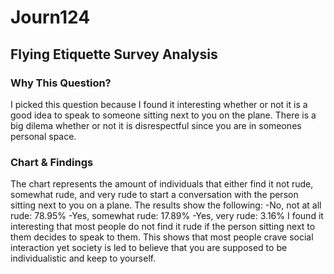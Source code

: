 # Journ124
## Flying Etiquette Survey Analysis
### Why This Question?
I picked this question because I found it interesting whether or not it is a good idea to speak to someone sitting next to you on the plane. There is a big dilema whether or not it is disrespectful since you are in someones personal space.
### Chart & Findings
The chart represents the amount of individuals that either find it not rude, somewhat rude, and very rude to start a conversation with the person sitting next to you on a plane. The results show the following:
-No, not at all rude: 78.95%
-Yes, somewhat rude: 17.89%
-Yes, very rude: 3.16% 
I found it interesting that most people do not find it rude if the person sitting next to them decides to speak to them. This shows that most people crave social interaction yet society is led to believe that you are supposed to be individualistic and keep to yourself.
